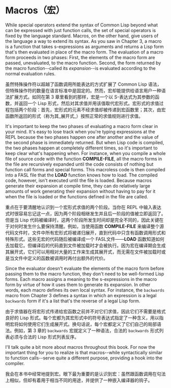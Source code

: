 # Macros（宏）

While special operators extend the syntax of Common Lisp beyond what
can be expressed with just function calls, the set of special
operators is fixed by the language standard. Macros, on the other
hand, give users of the language a way to extend its syntax. As you
saw in Chapter 3, a macro is a function that takes s-expressions as
arguments and returns a Lisp form that's then evaluated in place of
the macro form. The evaluation of a macro form proceeds in two phases:
First, the elements of the macro form are passed, unevaluated, to the
macro function. Second, the form returned by the macro
function--called its _expansion_--is evaluated according to the normal
evaluation rules.

虽然特殊操作符以超越了函数调用所能表达的方式扩展了 Common Lisp
语法，但特殊操作符的数量在语言标准中是固定的。然而，宏却能提供给语言用户一种语法扩展方式。如同在第
3 章里看到的那样，宏是一个以 S-表达式为其参数的函数，并返回一个
Lisp 形式，然后对其求值并用该值取代宏形式。宏形式的求值过程包括两个阶段：首先，宏形式的元素不经求值却被传递到宏函数里；其次，由宏函数所返回的形式（称为其_展开式_）按照正常的求值规则进行求值。

It's important to keep the two phases of evaluating a macro form clear
in your mind. It's easy to lose track when you're typing expressions
at the REPL because the two phases happen one after another and the
value of the second phase is immediately returned. But when Lisp code
is compiled, the two phases happen at completely different times, so
it's important to keep clear what's happening when. For instance, when
you compile a whole file of source code with the function
**COMPILE-FILE**, all the macro forms in the file are recursively expanded
until the code consists of nothing but function call forms and special
forms. This macroless code is then compiled into a FASL file that the
**LOAD** function knows how to load. The compiled code, however, isn't
executed until the file is loaded. Because macros generate their
expansion at compile time, they can do relatively large amounts of
work generating their expansion without having to pay for it when the
file is loaded or the functions defined in the file are called.

重点在于要清醒地认识到一个宏形式求值的两个阶段。当你在 REPL
中输入表达式时很容易忘记这一点，因为两个阶段相继发生并且后一阶段的值被立即返回了。但是当
Lisp 代码被编译时，这两个阶段所发生时间却是完全不同的，因此关键在于对何时发生什么要保持清醒。例如，当使用函数
**COMPILE-FILE** 来编译整个源代码文件时，文件中所有宏形式将被递归展开，直到代码中只含有函数调用形式和特殊形式。这些无宏的代码随后被编译成一个
FASL文件——**LOAD**
函数知道如何去加载它。但编译后的代码直到文件被加载时才会被执行。因为宏在编译期会生成其展开式，它们可以用相对大量的工作来生成其展开式，而无需在文件被加载时或是当文件中定义的函数被调用时再付出额外的代价。

Since the evaluator doesn't evaluate the elements of the macro form
before passing them to the macro function, they don't need to be
well-formed Lisp forms. Each macro assigns a meaning to the
s-expressions in the macro form by virtue of how it uses them to
generate its expansion. In other words, each macro defines its own
local syntax. For instance, the `backwards` macro from Chapter 3 defines
a syntax in which an expression is a legal `backwards` form if it's a
list that's the reverse of a legal Lisp form.

由于求值器在将宏形式传递给宏函数之前并不对它们求值，因此它们不需要是格式良好的
Lisp 形式。每个宏都为其宏形式中的符号表达式指定了一种含义，用以指明宏将如何使用它们生成展开式。换句话说，每个宏都定义了它们自己的局部语法。例如，第 3 章的 `backwards` 宏就定义了一种语法，合法的
`backwards` 形式列表必须与合法的 Lisp 形式列表反序。

I'll talk quite a bit more about macros throughout this book. For now
the important thing for you to realize is that macros--while
syntactically similar to function calls--serve quite a different
purpose, providing a hook into the compiler.

我会在本书中经常地提到宏。眼下最为重要的是认识到宏：虽然跟函数调用在句法上相似，但却有着用于相当不同的用途，并提供了一种嵌入编译器的钩子。
